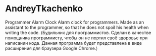 # AndreyTkachenko
Programmer Alarm Clock
Alarm clock for programmers. Made as an assistant to the programmer, so that he does not spoil his health when writing the code.
(Будильник для программистов. Сделан в качестве помощника  программисту, чтобы он не портил своё здоровье при написании кода.
Данная программа будет представлена в виде расширения для браузера Google Chrome.)
